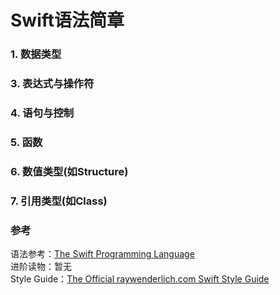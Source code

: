 # Swift语法简章

### 1. 数据类型

### 3. 表达式与操作符

### 4. 语句与控制

### 5. 函数

### 6. 数值类型(如Structure)

### 7. 引用类型(如Class)

### 参考
语法参考：[The Swift Programming Language](https://developer.apple.com/library/ios/documentation/Swift/Conceptual/Swift_Programming_Language)  
进阶读物：暂无  
Style Guide：[The Official raywenderlich.com Swift Style Guide](https://github.com/raywenderlich/swift-style-guide)  
